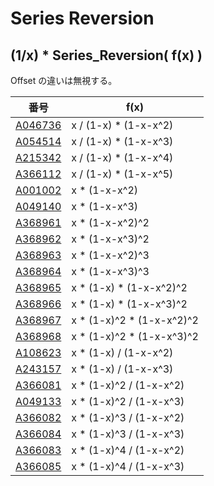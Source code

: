 # Series Reversion

## (1/x) * Series_Reversion( f(x) )

Offset の違いは無視する。

| 番号 | f(x) |
|----- | ----- | 
| [A046736](https://oeis.org/A046736) | x / (1-x)   * (1-x-x^2)   |
| [A054514](https://oeis.org/A054514) | x / (1-x)   * (1-x-x^3)   |
| [A215342](https://oeis.org/A215342) | x / (1-x)   * (1-x-x^4)   |
| [A366112](https://oeis.org/A366112) | x / (1-x)   * (1-x-x^5)   |
| [A001002](https://oeis.org/A001002) | x *           (1-x-x^2)   |
| [A049140](https://oeis.org/A049140) | x *           (1-x-x^3)   |
| [A368961](https://oeis.org/A368961) | x *           (1-x-x^2)^2 |
| [A368962](https://oeis.org/A368962) | x *           (1-x-x^3)^2 |
| [A368963](https://oeis.org/A368963) | x *           (1-x-x^2)^3 |
| [A368964](https://oeis.org/A368964) | x *           (1-x-x^3)^3 |
| [A368965](https://oeis.org/A368965) | x * (1-x)   * (1-x-x^2)^2 |
| [A368966](https://oeis.org/A368966) | x * (1-x)   * (1-x-x^3)^2 |
| [A368967](https://oeis.org/A368967) | x * (1-x)^2 * (1-x-x^2)^2 |
| [A368968](https://oeis.org/A368968) | x * (1-x)^2 * (1-x-x^3)^2 |
| [A108623](https://oeis.org/A108623) | x * (1-x)   / (1-x-x^2)   |
| [A243157](https://oeis.org/A243157) | x * (1-x)   / (1-x-x^3)   |
| [A366081](https://oeis.org/A366081) | x * (1-x)^2 / (1-x-x^2)   |
| [A049133](https://oeis.org/A049133) | x * (1-x)^2 / (1-x-x^3)   |
| [A366082](https://oeis.org/A366082) | x * (1-x)^3 / (1-x-x^2)   |
| [A366084](https://oeis.org/A366084) | x * (1-x)^3 / (1-x-x^3)   |
| [A366083](https://oeis.org/A366083) | x * (1-x)^4 / (1-x-x^2)   |
| [A366085](https://oeis.org/A366085) | x * (1-x)^4 / (1-x-x^3)   |